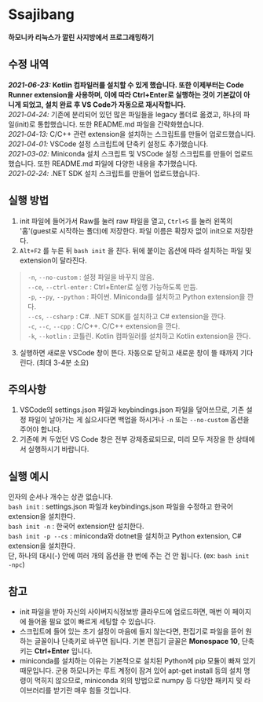 # Ssajibang
**하모니카 리눅스가 깔린 사지방에서 프로그래밍하기**<br>

수정 내역
---
***2021-06-23:* Kotlin 컴파일러를 설치할 수 있게 했습니다. 또한 이제부터는 Code Runner extension을 사용하며, 이에 따라 Ctrl+Enter로 실행하는 것이 기본값이 아니게 되었고, 설치 완료 후 VS Code가 자동으로 재시작합니다.**<br>
*2021-04-24:* 기존에 분리되어 있던 많은 파일들을 legacy 폴더로 옮겼고, 하나의 파일(init)로 통합했습니다. 또한 README.md 파일을 간략화했습니다.<br>
*2021-04-13:* C/C++ 관련 extension을 설치하는 스크립트를 만들어 업로드했습니다.<br>
*2021-04-01:* VSCode 설정 스크립트에 단축키 설정도 추가했습니다.<br>
*2021-03-02:* Miniconda 설치 스크립트 및 VSCode 설정 스크립트를 만들어 업로드했습니다. 또한 README.md 파일에 다양한 내용을 추가했습니다.<br>
*2021-02-24:* .NET SDK 설치 스크립트를 만들어 업로드했습니다.<br>

실행 방법
---
1. init 파일에 들어가서 Raw를 눌러 raw 파일을 열고, `Ctrl+S` 를 눌러 왼쪽의 '홈'(guest로 시작하는 폴더)에 저장한다. 파일 이름은 확장자 없이 init으로 저장한다.
2. `Alt+F2` 를 누른 뒤 `bash init` 을 친다. 뒤에 붙이는 옵션에 따라 설치하는 파일 및 extension이 달라진다.
> `-n`, `--no-custom` : 설정 파일을 바꾸지 않음.<br>
> `--ce`, `--ctrl-enter` : Ctrl+Enter로 실행 가능하도록 만듬.<br>
> `-p`, `--py`, `--python` : 파이썬. Miniconda를 설치하고 Python extension을 깐다.<br>
> `--cs`, `--csharp` : C#. .NET SDK를 설치하고 C# extension을 깐다.<br>
> `-c`, `--c`, `--cpp` : C/C++. C/C++ extension을 깐다.<br>
> `-k`, `--kotlin` : 코틀린. Kotlin 컴파일러를 설치하고 Kotlin extension을 깐다.
3. 실행하면 새로운 VSCode 창이 뜬다. 자동으로 닫히고 새로운 창이 뜰 때까지 기다린다. (최대 3-4분 소요)

주의사항
---
1. VSCode의 settings.json 파일과 keybindings.json 파일을 덮어쓰므로, 기존 설정 파일이 날아가는 게 싫으시다면 백업을 하시거나 `-n` 또는 `--no-custom` 옵션을 주어야 합니다.
2. 기존에 켜 두었던 VS Code 창은 전부 강제종료되므로, 미리 모두 저장을 한 상태에서 실행하시기 바랍니다.

실행 예시
---
인자의 순서나 개수는 상관 없습니다.<br>
`bash init` : settings.json 파일과 keybindings.json 파일을 수정하고 한국어 extension을 설치한다.<br>
`bash init -n` : 한국어 extension만 설치한다.<br>
`bash init -p --cs` : miniconda와 dotnet을 설치하고 Python extension, C# extension을 설치한다.<br>
단, 하나의 대시(-) 안에 여러 개의 옵션을 한 번에 주는 건 안 됩니다. (ex: `bash init -npc`)

참고
---
- init 파일을 받아 자신의 사이버지식정보방 클라우드에 업로드하면, 매번 이 페이지에 들어올 필요 없이 빠르게 세팅할 수 있습니다.
- 스크립트에 들어 있는 초기 설정이 마음에 들지 않는다면, 편집기로 파일을 뜯어 원하는 글꼴이나 단축키로 바꾸면 됩니다. 기본 편집기 글꼴은 **Monospace 10**, 단축키는 **Ctrl+Enter** 입니다.
- miniconda를 설치하는 이유는 기본적으로 설치된 Python에 pip 모듈이 빠져 있기 때문입니다. 군용 하모니카는 루트 계정이 잠겨 있어 apt-get install 등의 설치 명령이 먹히지 않으므로, miniconda 외의 방법으로 numpy 등 다양한 패키지 및 라이브러리를 받기란 매우 힘들 것입니다.
